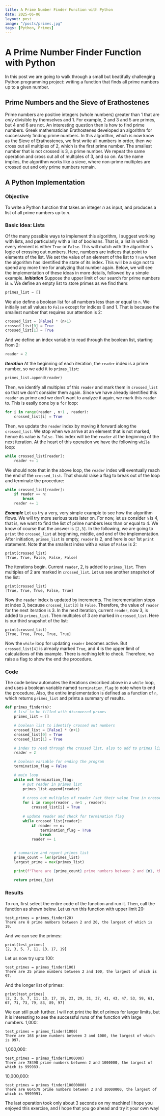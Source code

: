 ```yaml
---
title: A Prime Number Finder Function with Python
date: 2025-06-06
layout: post
image: "/posts/primes.jpg"
tags: [Python, Primes]
---
```

# A Prime Number Finder Function with Python
In this post we are going to walk through a small but beatifully challenging Python programming project: writing a function that finds all prime numbers up to a given number.
## Prime Numbers and the Sieve of Erathostenes
Prime numbers are positive integers (whole numbers) greater than 1 that are *only* divisible by themselves and 1. For example, 2 and 3 and 5 are primes, but 4 and 6 are not. An interesting question then is how to find prime numbers.
Greek mathematician Erathostenes developed an algorithm for successively finding prime numbers. In this algorithm, which is now know as the Sieve of Erathostenes, we first write all numbers in order, then we cross out all multiples of 2, which is the first prime number. The smallest number that is not crossed is 3, a prime number. We repeat the same operation and cross out all of multiples of 3, and so on. As the name implies, the algorithm works like a sieve, where non-prime multiples are crossed out and only prime numbers remain.
## A Python Implementation
### Objective
To write a Python function that takes an integer *n* as input, and produces a list of all prime numbers up to *n*.
### Basic Idea: Lists
Of the many possible ways to implement this algorithm, I suggest working with lists, and particularly with a list of booleans. That is, a list in which every element is either `True` or `False`. This will match with the algorithm's logic of crossing out numbers. Here, numbers are indices that point to elements of the list. We set the value of an element of the list to `True` when the algorithm has identified the state of its index. This will be a sign not to spend any more time for analyzing that number again. Below, we will see the implementation of these ideas in more details, followed by a simple example.
***Initiation***
Suppose the upper limit of our search for prime numbers is `n`.
We define an empty list to store primes as we find them:
```python
primes_list = []
```
We also define a boolean list for all numbers less than or equal to `n`. We initially set all values to `False` except for indices 0 and 1. That is because the smallest number that requires our attention is 2:
```python
crossed_list = [False] * (n+1)
crossed_list[0] = True
crossed_list[1] = True
```
And we define an index variable to read through the boolean list, starting from 2:
```python
reader = 2
```
***Iteration***
At the beginning of each iteration, the `reader` index is a prime number, so we add it to `primes_list`:
```python
primes_list.append(reader)
```
Then, we identify all multiples of this `reader` and mark them in `crossed_list` so that we don't consider them again. Since we have already identified this `reader` as prime and we don't want to analyze it again, we mark this `reader` to. This is easily done by a `for` loop:
```python
for i in range(reader , n+1 , reader):
    crossed_list[i] = True
```
Then, we update the `reader` index by moving it forward along the `crossed_list`. We stop when we arrive at an element that is not marked, hence its value is `False`. This index will be the `reader` at the beginning of the next iteration. 
At the heart of this operation we have the following `while` loop:
```python
while crossed_list[reader]:
    reader += 1
```
We should note that in the above loop, the `reader` index will eventually reach the end of the `crossed_list`. That should raise a flag to break out of the loop and terminate the procedure:
```python
while crossed_list[reader]:
    if reader == n:
        break
    reader += 1
```
***Example***
Let us try a very, very simple example to see how the algorithm flows. We will try more serious tests later on. For now, let us consider `n` is 4, that is, we want to find the list of prime numbers less than or equal to 4. We know of course that the answer is `[2,3]`. In the following, we are going to `print` the `crossed_list` at beginning, middle, and end of the implementation.
After initiation, `primes_list` is empty, `reader` is 2, and here is our 1st `print` statement. Note that the smallest index with a value of `False` is 2:
```
print(crossed_list)
[True, True, False, False, False]
```
The iterations begin. Current `reader`, 2, is added to `primes_list`. Then multiples of 2 are marked in `crossed_list`. Let us see another snapshot of the list:
```
print(crossed_list)
[True, True, True, False, True]
```
Now the `reader` index is updated by increments. The incrementation stops at index 3, because `crossed_list[3]` is `False`. Therefore, the value of `reader` for the next iteration is 3.
In the next iteration, current `reader`, now 3, is added to `primes_list`. Then multiples of 3 are marked in `crossed_list`. Here is our third snapshot of the list:
```
print(crossed_list)
[True, True, True, True, True]
```
Now the `while` loop for updating `reader` becomes active. But `crossed_list[4]` is already marked `True`, and 4 is the upper limit of calculations of this example. There is nothing left to check. Therefore, we raise a flag to show the end the procedure.
### Code
The code below automates the iterations described above in a `while` loop, and uses a boolean variable named `termination_flag` to note when to end the procedure. Also, the entire implementation is defined as a function of `n`, which returns `primes_list` and prints a summary of results.
```python
def primes_finder(n):
    # list to be filled with discovered primes
    primes_list = []

    # boolean list to identify crossed out numbers
    crossed_list = [False] * (n+1)
    crossed_list[0] = True
    crossed_list[1] = True

    # index to read through the crossed list, also to add to primes list
    reader = 2

    # boolean variable for ending the program
    termination_flag = False

    # main loop
    while not termination_flag:
        # put reader in primes list
        primes_list.append(reader)
        
        # cross out multiples of reader (set their value True in crossed list)
        for i in range(reader , n+1 , reader):
            crossed_list[i] = True
        
        # update reader and check for termination flag
        while crossed_list[reader]:
            if reader == n:
                termination_flag = True
                break
            reader += 1

        
    # summarize and report primes list
    prime_count = len(primes_list)
    largest_prime = max(primes_list)

    print(f"There are {prime_count} prime numbers between 2 and {n}, the largest of which is {largest_prime}.")
    
    return primes_list
```
### Results
To run, first select the entire code of the function and run it. Then, call the function as shown below.
Let us run this function with upper limit 20:
```
test_primes = primes_finder(20)
There are 8 prime numbers between 2 and 20, the largest of which is 19.
```
And we can see the primes:
```
print(test_primes)
[2, 3, 5, 7, 11, 13, 17, 19]
```
Let us now try upto 100:
```
test_primes = primes_finder(100)
There are 25 prime numbers between 2 and 100, the largest of which is 97.
```
And the longer list of primes:
```
print(test_primes)
[2, 3, 5, 7, 11, 13, 17, 19, 23, 29, 31, 37, 41, 43, 47, 53, 59, 61, 67, 71, 73, 79, 83, 89, 97]
```
We can still push further. I will not print the list of primes for larger limits, but it is interesting to see the successful runs of the function with large numbers.
1,000:
```
test_primes = primes_finder(1000)
There are 168 prime numbers between 2 and 1000, the largest of which is 997.
```
1,000,000:
```
test_primes = primes_finder(1000000)
There are 78498 prime numbers between 2 and 1000000, the largest of which is 999983.
```
10,000,000:
```
test_primes = primes_finder(10000000)
There are 664579 prime numbers between 2 and 10000000, the largest of which is 9999991.
```
The last operation took only about 3 seconds on my machine!
I hope you enjoyed this exercise, and I hope that you go ahead and try it your own way!

